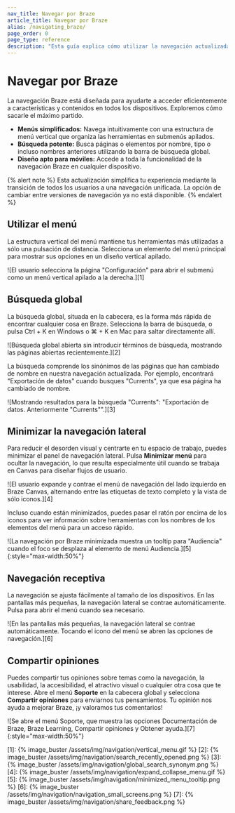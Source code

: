 ```yaml
---
nav_title: Navegar por Braze
article_title: Navegar por Braze
alias: /navigating_braze/
page_order: 0
page_type: reference
description: "Esta guía explica cómo utilizar la navegación actualizada."
---
```


# Navegar por Braze

La navegación Braze está diseñada para ayudarte a acceder eficientemente a características y contenidos en todos los dispositivos. Exploremos cómo sacarle el máximo partido.

- **Menús simplificados:** Navega intuitivamente con una estructura de menú vertical que organiza las herramientas en submenús apilados.
- **Búsqueda potente:** Busca páginas o elementos por nombre, tipo o incluso nombres anteriores utilizando la barra de búsqueda global.
- **Diseño apto para móviles:** Accede a toda la funcionalidad de la navegación Braze en cualquier dispositivo.

{% alert note %}
Esta actualización simplifica tu experiencia mediante la transición de todos los usuarios a una navegación unificada. La opción de cambiar entre versiones de navegación ya no está disponible.
{% endalert %}

## Utilizar el menú

La estructura vertical del menú mantiene tus herramientas más utilizadas a sólo una pulsación de distancia. Selecciona un elemento del menú principal para mostrar sus opciones en un diseño vertical apilado. 

![El usuario selecciona la página "Configuración" para abrir el submenú como un menú vertical apilado a la derecha.][1]

## Búsqueda global

La búsqueda global, situada en la cabecera, es la forma más rápida de encontrar cualquier cosa en Braze. Selecciona la barra de búsqueda, o pulsa Ctrl + K en Windows o ⌘ + K en Mac para saltar directamente allí. 

![Búsqueda global abierta sin introducir términos de búsqueda, mostrando las páginas abiertas recientemente.][2]

La búsqueda comprende los sinónimos de las páginas que han cambiado de nombre en nuestra navegación actualizada. Por ejemplo, encontrará "Exportación de datos" cuando busques "Currents", ya que esa página ha cambiado de nombre.

![Mostrando resultados para la búsqueda "Currents": "Exportación de datos. Anteriormente "Currents"".][3]

## Minimizar la navegación lateral

Para reducir el desorden visual y centrarte en tu espacio de trabajo, puedes minimizar el panel de navegación lateral. Pulsa **Minimizar menú** para ocultar la navegación, lo que resulta especialmente útil cuando se trabaja en Canvas para diseñar flujos de usuario. 

![El usuario expande y contrae el menú de navegación del lado izquierdo en Braze Canvas, alternando entre las etiquetas de texto completo y la vista de sólo iconos.][4]

Incluso cuando están minimizados, puedes pasar el ratón por encima de los iconos para ver información sobre herramientas con los nombres de los elementos del menú para un acceso rápido.

![La navegación por Braze minimizada muestra un tooltip para "Audiencia" cuando el foco se desplaza al elemento de menú Audiencia.][5]{:style="max-width:50%"}

## Navegación receptiva

La navegación se ajusta fácilmente al tamaño de los dispositivos. En las pantallas más pequeñas, la navegación lateral se contrae automáticamente. Pulsa <i class="fa-solid fa-bars" aria-label="Abrir menú de navegación"></i> para abrir el menú cuando sea necesario. 

![En las pantallas más pequeñas, la navegación lateral se contrae automáticamente. Tocando el icono del menú se abren las opciones de navegación.][6]

## Compartir opiniones

Puedes compartir tus opiniones sobre temas como la navegación, la usabilidad, la accesibilidad, el atractivo visual o cualquier otra cosa que te interese. Abre el menú **Soporte** en la cabecera global y selecciona **Compartir opiniones** para enviarnos tus pensamientos. Tu opinión nos ayuda a mejorar Braze, ¡y valoramos tus comentarios!

![Se abre el menú Soporte, que muestra las opciones Documentación de Braze, Braze Learning, Compartir opiniones y Obtener ayuda.][7]{:style="max-width:50%"}

[1]: {% image_buster /assets/img/navigation/vertical_menu.gif %}
[2]: {% image_buster /assets/img/navigation/search_recently_opened.png %}
[3]: {% image_buster /assets/img/navigation/global_search_synonym.png %}
[4]: {% image_buster /assets/img/navigation/expand_collapse_menu.gif %}
[5]: {% image_buster /assets/img/navigation/minimized_menu_tooltip.png %}
[6]: {% image_buster /assets/img/navigation/navigation_small_screens.png %}
[7]: {% image_buster /assets/img/navigation/share_feedback.png %}
